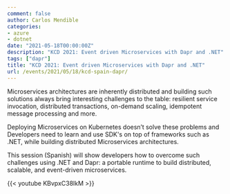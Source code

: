 ```yaml
---
comment: false
author: Carlos Mendible
categories:
- azure
- dotnet
date: "2021-05-18T00:00:00Z"
description: "KCD 2021: Event driven Microservices with Dapr and .NET"
tags: ["dapr"]
title: "KCD 2021: Event driven Microservices with Dapr and .NET"
url: /events/2021/05/18/kcd-spain-dapr/
---
```


Microservices architectures are inherently distributed and building such solutions always bring interesting challenges to the table: resilient service invocation, distributed transactions, on-demand scaling, idempotent message processing and more.

Deploying Microservices on Kubernetes doesn’t solve these problems and Developers need to learn and use SDK's on top of frameworks such as .NET, while building distributed Microservices architectures.

This session (Spanish) will show developers how  to overcome such challenges using .NET and Dapr: a portable runtime to build distributed, scalable, and event-driven microservices.

{{< youtube KBvpxC38lkM >}}

